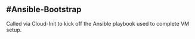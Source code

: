 #Ansible-Bootstrap
---
Called via Cloud-Init to kick off the Ansible playbook used to complete VM setup.

